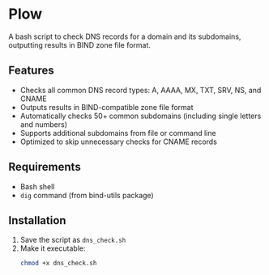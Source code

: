 # Plow

A bash script to check DNS records for a domain and its subdomains, outputting results in BIND zone file format.

## Features

- Checks all common DNS record types: A, AAAA, MX, TXT, SRV, NS, and CNAME
- Outputs results in BIND-compatible zone file format
- Automatically checks 50+ common subdomains (including single letters and numbers)
- Supports additional subdomains from file or command line
- Optimized to skip unnecessary checks for CNAME records

## Requirements

- Bash shell
- `dig` command (from bind-utils package)

## Installation

1. Save the script as `dns_check.sh`
2. Make it executable:
   ```bash
   chmod +x dns_check.sh

